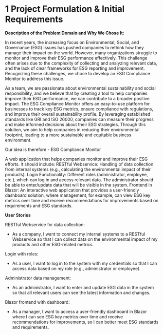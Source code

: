 # 1 Project Formulation & Initial Requirements
**Description of the Problem Domain and Why We Chose It:**

In recent years, the increasing focus on Environmental, Social, and Governance (ESG) issues has pushed companies to rethink how they manage their impact on the world. 
However, many organizations struggle to monitor and improve their ESG performance effectively. 
This challenge often arises due to the complexity of collecting and analyzing relevant data, and the lack of clear frameworks for ESG reporting and improvement. 
Recognizing these challenges, we chose to develop an ESG Compliance Monitor to address this issue.

As a team, we are passionate about environmental sustainability and social responsibility, and we believe that by creating a tool to help companies improve their ESG performance, we can contribute to a broader positive impact. 
The ESG Compliance Monitor offers an easy-to-use platform for businesses to track key ESG metrics, ensure compliance with regulations, and improve their overall sustainability profile. 
By leveraging established standards like GRI and ISO 26000, companies can measure their progress and make informed decisions about their ESG strategies. 
Through this solution, we aim to help companies in reducing their environmental footprint, leading to a more sustainable and equitable business environment.

Our idea is therefore - ESG Compliance Monitor

A web application that helps companies monitor and improve their ESG efforts. It should include:
RESTful Webservice: Handling of data collection from internal systems (e.g., calculating the environmental impact of their products).
Login Functionality: Different roles (administrator, employee, etc.), which can log in and access relevant data.
The administrator should be able to enter/update data that will be visible in the system.
Frontend in Blazor: An interactive web application that provides a user-friendly dashboard solution, where management, for example, can view ESG key metrics over time and receive recommendations for improvements based on requirements and ESG standards.

**User Stories**

RESTful Webservice for data collection:

- As a company, I want to connect my internal systems to a RESTful Webservice so that I can collect data on the environmental impact of my products and other ESG-related metrics.

Login with roles:

- As a user, I want to log in to the system with my credentials so that I can access data based on my role (e.g., administrator or employee).

Administrator data management:

- As an administrator, I want to enter and update ESG data in the system so that all relevant users can see the latest information and changes.

Blazor frontend with dashboard:

- As a manager, I want to access a user-friendly dashboard in Blazor where I can see ESG key metrics over time and receive recommendations for improvements, so I can better meet ESG standards and requirements.
